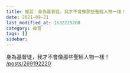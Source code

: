 ```yaml
---
title: 複習：身為基督徒，我才不會像那些聖經人物一樣！
date: 2021-09-21
last_modified_at: 1632229200
category: 複習
tags: []
sidebar: 
---
```


<p>身為基督徒，我才不會像那些聖經人物一樣！<br/>
<a href="/posts/269192220" target="_blank">/posts/269192220</a></p>
<p> </p>
